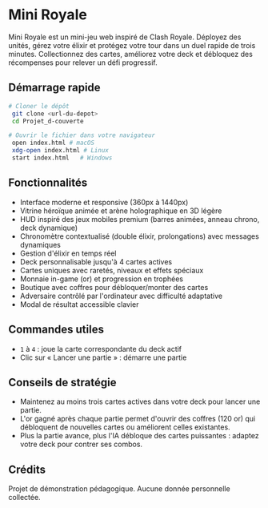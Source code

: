 # Mini Royale

Mini Royale est un mini-jeu web inspiré de Clash Royale. Déployez des unités, gérez votre élixir et protégez votre tour dans un
duel rapide de trois minutes. Collectionnez des cartes, améliorez votre deck et débloquez des récompenses pour relever un défi
progressif.

## Démarrage rapide

```bash
# Cloner le dépôt
 git clone <url-du-depot>
 cd Projet_d-couverte

# Ouvrir le fichier dans votre navigateur
 open index.html # macOS
 xdg-open index.html # Linux
 start index.html   # Windows
```

## Fonctionnalités

- Interface moderne et responsive (360px à 1440px)
- Vitrine héroïque animée et arène holographique en 3D légère
- HUD inspiré des jeux mobiles premium (barres animées, anneau chrono, deck dynamique)
- Chronomètre contextualisé (double élixir, prolongations) avec messages dynamiques
- Gestion d'élixir en temps réel
- Deck personnalisable jusqu'à 4 cartes actives
- Cartes uniques avec raretés, niveaux et effets spéciaux
- Monnaie in-game (or) et progression en trophées
- Boutique avec coffres pour débloquer/monter des cartes
- Adversaire contrôlé par l'ordinateur avec difficulté adaptative
- Modal de résultat accessible clavier

## Commandes utiles

- `1` à `4` : joue la carte correspondante du deck actif
- Clic sur « Lancer une partie » : démarre une partie

## Conseils de stratégie

- Maintenez au moins trois cartes actives dans votre deck pour lancer une partie.
- L'or gagné après chaque partie permet d'ouvrir des coffres (120 or) qui débloquent de nouvelles cartes ou améliorent celles existantes.
- Plus la partie avance, plus l'IA débloque des cartes puissantes : adaptez votre deck pour contrer ses combos.

## Crédits

Projet de démonstration pédagogique. Aucune donnée personnelle collectée.
